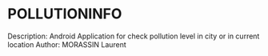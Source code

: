 # POLLUTIONINFO

Description: Android Application for check pollution level in city or in current location
Author: MORASSIN Laurent
